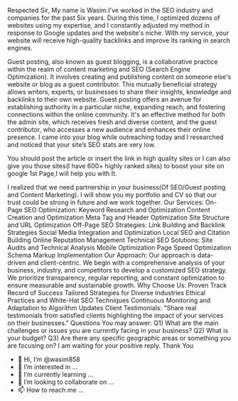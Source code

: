 Respected Sir, 
My name is Wasim.I've worked in the SEO industry and companies for the past Six years. During this time, I optimized dozens of websites using my expertise, and I constantly adjusted my method in response to Google updates and the website's niche. With my service, your website will receive high-quality backlinks and improve its ranking in search engines.

Guest posting, also known as guest blogging, is a collaborative practice within the realm of content marketing and SEO (Search Engine Optimization). It involves creating and publishing content on someone else's website or blog as a guest contributor. This mutually beneficial strategy allows writers, experts, or businesses to share their insights, knowledge and backlinks to their own website. Guest posting offers an avenue for establishing authority in a particular niche, expanding reach, and fostering connections within the online community. It's an effective method for both the admin site, which receives fresh and diverse content, and the guest contributor, who accesses a new audience and enhances their online presence.
I came into your blog while outreaching today and I researched and noticed that your site’s SEO stats are very low.

You should post the article or insert the link in high quality sites or I can also give you those sites(I have 600+ highly ranked sites) to boost your site on google 1st Page,I will help you with It.

I realized that we need partnership in your business(Of SEO/Guest posting and Content Marketing).
I will show you my portfolio and CV so that our trust could be strong in future and we work together.
Our Services:
On-Page SEO Optimization:
Keyword Research and Optimization
Content Creation and Optimization
Meta Tag and Header Optimization
Site Structure and URL Optimization
Off-Page SEO Strategies:
Link Building and Backlink Strategies
Social Media Integration and Optimization
Local SEO and Citation Building
Online Reputation Management
Technical SEO Solutions:
Site Audits and Technical Analysis
Mobile Optimization
Page Speed Optimization
Schema Markup Implementation
Our Approach:
Our approach is data-driven and client-centric. We begin with a comprehensive analysis of your business, industry, and competitors to develop a customized SEO strategy. We prioritize transparency, regular reporting, and constant optimization to ensure measurable and sustainable growth.
Why Choose Us:
Proven Track Record of Success
Tailored Strategies for Diverse Industries
Ethical Practices and White-Hat SEO Techniques
Continuous Monitoring and Adaptation to Algorithm Updates
Client Testimonials:
"Share real testimonials from satisfied clients highlighting the impact of your services on their businesses."
Questions You may answer:
Q1) 
What are the main challenges or issues you are currently facing in your business?
Q2) 
What is your budget?
Q3) 
Are there any specific geographic areas or something you are focusing on?
I am waiting for your positive reply. Thank You
- 👋 Hi, I’m @wasim858
- 👀 I’m interested in ...
- 🌱 I’m currently learning ...
- 💞️ I’m looking to collaborate on ...
- 📫 How to reach me ...

<!---
wasim858/wasim858 is a ✨ special ✨ repository because its `README.md` (this file) appears on your GitHub profile.
You can click the Preview link to take a look at your changes.
--->

